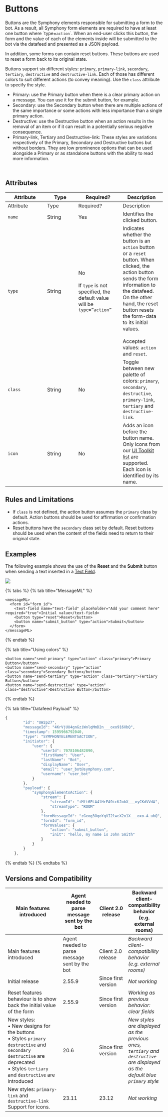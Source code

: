 # Buttons

Buttons are the Symphony elements responsible for submitting a form to the bot. As a result, all Symphony form elements are required to have at least one button where \`type=`action`\`. When an end-user clicks this button, the form and the value of each of the elements inside will be submitted to the bot via the datafeed and presented as a JSON payload.

In addition, some forms can contain reset buttons. These buttons are used to reset a form back to its original state.

Buttons support six different styles: `primary`, `primary-link`, `secondary`, `tertiary`, `destructive` and `destructive-link`. Each of those has different colors to suit different actions (to convey meaning). Use the `class` attribute to specify the style.

* Primary: use the Primary button when there is a clear primary action on a message. You can use it for the submit button, for example.
* Secondary: use the Secondary button when there are multiple actions of the same importance or some actions with less importance than a single primary action.
* Destructive: use the Destructive button when an action results in the removal of an item or if it can result in a potentially serious negative consequence.
* Primary-link, Tertiary and Destructive-link: These styles are variations respectively of the Primary, Secondary and Destructive buttons but without borders. They are low prominence options that can be used alongside a Primary or as standalone buttons with the ability to read more information.

<figure><img src="../../../../../.gitbook/assets/image (70).png" alt=""><figcaption></figcaption></figure>

<figure><img src="../../../../../.gitbook/assets/image (72).png" alt=""><figcaption></figcaption></figure>

## Attributes

<table data-header-hidden><thead><tr><th width="110">Attribute</th><th width="84">Type</th><th width="126">Required?</th><th>Description</th></tr></thead><tbody><tr><td>Attribute</td><td>Type</td><td>Required?</td><td>Description</td></tr><tr><td><code>name</code></td><td>String</td><td>Yes</td><td>Identifies the clicked button.</td></tr><tr><td><code>type</code></td><td>String</td><td>No<br><br>If <code>type</code> is not specified, the default value will be <code>type=”action”</code></td><td>Indicates whether the button is an <code>action</code> button or a <code>reset</code> button. When clicked, the action button sends the form information to the datafeed. On the other hand, the reset button resets the form-data to its initial values.<br><br>Accepted values: <code>action</code> and <code>reset</code>.</td></tr><tr><td><code>class</code></td><td>String</td><td>No</td><td>Toggle between new palette of colors: <code>primary</code>, <code>secondary</code>, <code>destructive</code>, <code>primary-link</code>, <code>tertiary</code> and <code>destructive-link</code>.  </td></tr><tr><td><code>icon</code></td><td>String</td><td>No</td><td>Adds an icon before the button name. Only icons from our <a href="icon-set-for-buttons.md">UI Toolkit list</a> are supported. Each icon is identified by its name.</td></tr></tbody></table>

## Rules and Limitations

* If `class` is not defined, the action button assumes the `primary` class by default. Action buttons should be used for affirmation or confirmation actions.
* Reset buttons have the `secondary` class set by default. Reset buttons should be used when the content of the fields need to return to their original state.

## Examples

The following example shows the use of the **Reset** and the **Submit** button when sending a text inserted in a [Text Field](../text-field.md).

![](../../../../../.gitbook/assets/buttons-20.9.gif)

{% tabs %}
{% tab title="MessageML" %}
```markup
<messageML>
  <form id="form_id">
    <text-field name="text-field" placeholder="Add your comment here" required="true">Initial value</text-field>
    <button type="reset">Reset</button>
    <button name="submit_button" type="action">Submit</button>    
  </form>
</messageML>
```
{% endtab %}

{% tab title="Using colors" %}
```markup
<button name="send-primary" type="action" class="primary">Primary Button</button>
<button name="send-secondary" type="action" class="secondary">Secondary Button</button>
<button name="send-tertiary" type="action" class="tertiary">Tertiary Button</button>
<button name="send-destructive" type="action" class="destructive">Destructive Button</button>
```
{% endtab %}

{% tab title="Datafeed Payload" %}
```javascript
{
        "id": "UW2p27",
        "messageId": "4KrVjUU4gnGziWnlqMmD2n___oxo916XbQ",
        "timestamp": 1595966792040,
        "type": "SYMPHONYELEMENTSACTION",
        "initiator": {
            "user": {
                "userId": 7078106482890,
                "firstName": "User",
                "lastName": "Bot",
                "displayName": "User",
                "email": "user_bot@symphony.com",
                "username": "user_bot"
            }
        },
        "payload": {
            "symphonyElementsAction": {
                "stream": {
                    "streamId": "iMft6PLA4lHrEA9icKJobX___oyCKdVVdA",
                    "streamType": "ROOM"
                },
                "formMessageId": "zGeog3OqoYqVI2lwcX2o1X___oxo-A_ubQ",
                "formId": "form_id",
                "formValues": {
                    "action": "submit_button",
                    "init": "hello, my name is John Smith"
                }
            }
        }
    },
```
{% endtab %}
{% endtabs %}

## Versions and Compatibility

<table data-header-hidden><thead><tr><th width="268">Main features introduced</th><th width="151">Agent needed to parse message sent by the bot</th><th width="111">Client 2.0 release</th><th>Backward client-compatibility behavior (e.g. external rooms)</th></tr></thead><tbody><tr><td>Main features introduced</td><td>Agent needed to parse message sent by the bot</td><td>Client 2.0 release</td><td><em>Backward client-compatibility behavior (e.g. external rooms)</em></td></tr><tr><td>Initial release</td><td>2.55.9</td><td>Since first version</td><td><em>Not working</em></td></tr><tr><td>Reset features behaviour is to show back the initial value of the form</td><td>2.55.9</td><td>Since first version</td><td><em>Working as previous behavior: clear fields</em></td></tr><tr><td>New styles:<br>• New designs for the buttons<br>• Styles <code>primary destructive</code> and <code>secondary destructive</code> are deprecated<br>• Styles <code>tertiary</code> and <code>destructive</code> are introduced</td><td>20.6</td><td>Since first version</td><td><em>New styles are displayed as the previous ones, <code>tertiary</code> and <code>destructive</code> are displayed as the default blue <code>primary</code> style</em></td></tr><tr><td>New styles: <code>primary-link</code> and <code>destructive-link</code><br>Support for icons.</td><td>23.11</td><td>23.12</td><td><em>Not working</em></td></tr></tbody></table>
